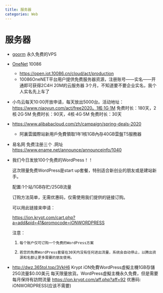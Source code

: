 ```yaml
---
title: 服务器
categories: Web
---
```


# 服务器

- [goorm](https://www.goorm.io/) 永久免费的VPS

- [OneNet](https://open.iot.10086.cn/) 10086
  
  - https://open.iot.10086.cn/cloud/act/production
  - 10086OneNET平台用户提供免费服务器资源，注册账号——实名——开通即可获得2C4H 20M的云服务器 3个月，不知道要不要企业实名，我个人实名先上车了
  
- 小鸟云每天10:00开放申请，每天放出5000台。活动地址：https://www.niaoyun.com/act/free2020。1核·1G·1M 免费时长：180天，2核·2G·5M 免费时长：90天，4核·4G·5M 免费时长：30天

- https://www.alibabacloud.com/zh/campaign/spring-deals-2020
  
  - 阿裏雲國際站新用戶免費領取1年1核1GB內存40GB雲盤T5服務器
  
- 易名网 免费注册三个 .网址 https://www.ename.net/announce/announceinfo/1040

- 我们今日发放100个免费的WordPress！！


  这次限量免费WordPress是start up套餐，特别适合新创业的朋友或是建站新手。

  配置:1个站/1GB存贮/25GB流量

  订购方法简单，无需优惠码，仅需使用我们提供的链接订购。

   

  可以用此链接来申请：

  https://ion.krypt.com/cart.php?a=add&pid=41&promocode=iONWORDPRESS

   

  注意：

  1.     每个账户仅可订购一个免费的WordPress方案  

  2.     若您的免费WordPress套餐在30天内没有任何进出流量，系统会自动停止，以腾出资源和名额让更多需要的朋友使用。

- http://dwz.365tol.top/3VkH6 Krypt iON免費WordPress虛擬主機1GB存儲25G流量$0.00美元 每天限量放貨。WordPress虛擬主機永久免費，但是需要每月保持有訪問流量  https://ion.krypt.com/aff.php?aff=92 优惠码: iONWORDPRESS(应该不需要) 

